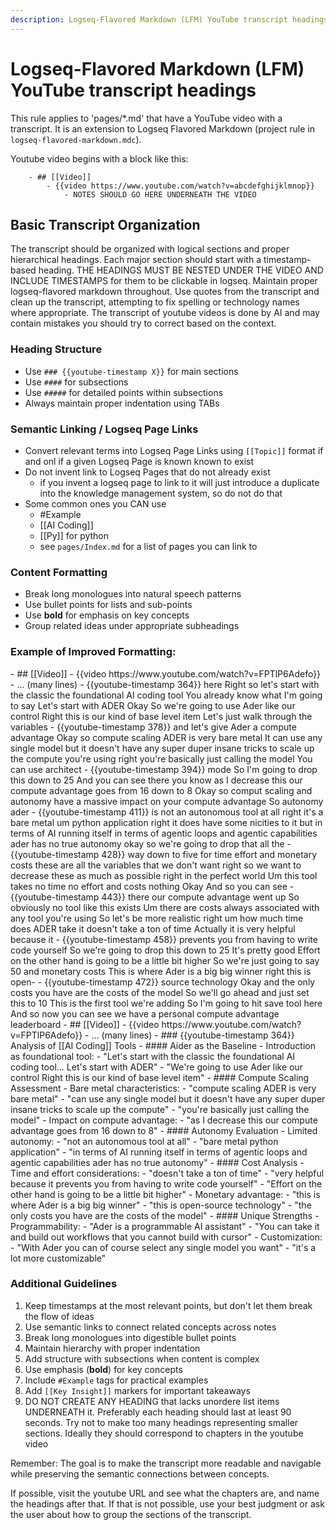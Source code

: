 ```yaml
---
description: Logseq-Flavored Markdown (LFM) YouTube transcript headings
---
```

# Logseq-Flavored Markdown (LFM) YouTube transcript headings

This rule applies to 'pages/*.md' that have a YouTube video with a transcript. It is an extension to Logseq Flavored Markdown (project rule in `logseq-flavored-markdown.mdc`).

Youtube video begins with a block like this:

```
	- ## [[Video]]
		- {{video https://www.youtube.com/watch?v=abcdefghijklmnop}}
			- NOTES SHOULD GO HERE UNDERNEATH THE VIDEO
```

## Basic Transcript Organization

The transcript should be organized with logical sections and proper hierarchical headings. Each major section should start with a timestamp-based heading. THE HEADINGS MUST BE NESTED UNDER THE VIDEO AND INCLUDE TIMESTAMPS for them to be clickable in logseq. Maintain proper logseq-flavored markdown throughout. Use quotes from the transcript and clean up the transcript, attempting to fix spelling or technology names where appropriate. The transcript of youtube videos is done by AI and may contain mistakes you should try to correct based on the context.

### Heading Structure
- Use `### {{youtube-timestamp X}}` for main sections
- Use `####` for subsections
- Use `#####` for detailed points within subsections
- Always maintain proper indentation using TABs

### Semantic Linking / Logseq Page Links
- Convert relevant terms into Logseq Page Links using `[[Topic]]` format if and onl if a given Logseq Page is known known to exist
- Do not invent link to Logseq Pages that do not already exist
    - if you invent a logseq page to link to it will just introduce a duplicate into the knowledge management system, so do not do that 
- Some common ones you CAN use
    - #Example
	- [[AI Coding]]
	- [[Py]] for python
	- see `pages/Index.md` for a list of pages you can link to

### Content Formatting
- Break long monologues into natural speech patterns
- Use bullet points for lists and sub-points
- Use **bold** for emphasis on key concepts
- Group related ideas under appropriate subheadings

### Example of Improved Formatting:

<BEFORE>
	- ## [[Video]]
		- {{video https://www.youtube.com/watch?v=FPTlP6Adefo}}
			- ... (many lines)
			- {{youtube-timestamp 364}} here Right so let's start with the classic the foundational AI coding tool You already know what I'm going to say Let's start with ADER Okay So we're going to use Ader like our control Right this is our kind of base level item Let's just walk through the variables
			- {{youtube-timestamp 378}} and let's give Ader a compute advantage Okay so compute scaling ADER is very bare metal It can use any single model but it doesn't have any super duper insane tricks to scale up the compute you're using right you're basically just calling the model You can use architect
			- {{youtube-timestamp 394}} mode So I'm going to drop this down to 25 And you can see there you know as I decrease this our compute advantage goes from 16 down to 8 Okay so comput scaling and autonomy have a massive impact on your compute advantage So autonomy ader
			- {{youtube-timestamp 411}} is not an autonomous tool at all right it's a bare metal um python application right it does have some nicities to it but in terms of AI running itself in terms of agentic loops and agentic capabilities ader has no true autonomy okay so we're going to drop that all the
			- {{youtube-timestamp 428}} way down to five for time effort and monetary costs these are all the variables that we don't want right so we want to decrease these as much as possible right in the perfect world Um this tool takes no time no effort and costs nothing Okay And so you can see
			- {{youtube-timestamp 443}} there our compute advantage went up So obviously no tool like this exists Um there are costs always associated with any tool you're using So let's be more realistic right um how much time does ADER take it doesn't take a ton of time Actually it is very helpful because it
			- {{youtube-timestamp 458}} prevents you from having to write code yourself So we're going to drop this down to 25 It's pretty good Effort on the other hand is going to be a little bit higher So we're just going to say 50 and monetary costs This is where Ader is a big big winner right this is open-
			- {{youtube-timestamp 472}} source technology Okay and the only costs you have are the costs of the model So we'll go ahead and just set this to 10 This is the first tool we're adding So I'm going to hit save tool here And so now you can see we have a personal compute advantage leaderboard
</BEFORE>

<AFTER>
	- ## [[Video]]
		- {{video https://www.youtube.com/watch?v=FPTlP6Adefo}}
			- ... (many lines)
			- ### {{youtube-timestamp 364}} Analysis of [[AI Coding]] Tools
				- #### Aider as the Baseline
					- Introduction as foundational tool:
						- "Let's start with the classic the foundational AI coding tool... Let's start with ADER"
						- "We're going to use Ader like our control Right this is our kind of base level item"
					- #### Compute Scaling Assessment
						- Bare metal characteristics:
							- "compute scaling ADER is very bare metal"
							- "can use any single model but it doesn't have any super duper insane tricks to scale up the compute"
							- "you're basically just calling the model"
						- Impact on compute advantage:
							- "as I decrease this our compute advantage goes from 16 down to 8"
					- #### Autonomy Evaluation
						- Limited autonomy:
							- "not an autonomous tool at all"
							- "bare metal python application"
							- "in terms of AI running itself in terms of agentic loops and agentic capabilities ader has no true autonomy"
					- #### Cost Analysis
						- Time and effort considerations:
							- "doesn't take a ton of time"
							- "very helpful because it prevents you from having to write code yourself"
							- "Effort on the other hand is going to be a little bit higher"
						- Monetary advantage:
							- "this is where Ader is a big big winner"
							- "this is open-source technology"
							- "the only costs you have are the costs of the model"
					- #### Unique Strengths
						- Programmability:
							- "Ader is a programmable AI assistant"
							- "You can take it and build out workflows that you cannot build with cursor"
						- Customization:
							- "With Ader you can of course select any single model you want"
							- "it's a lot more customizable"
</AFTER>

### Additional Guidelines
1. Keep timestamps at the most relevant points, but don't let them break the flow of ideas
2. Use semantic links to connect related concepts across notes
3. Break long monologues into digestible bullet points
4. Maintain hierarchy with proper indentation
5. Add structure with subsections when content is complex
6. Use emphasis (**bold**) for key concepts
7. Include `#Example` tags for practical examples
8. Add `[[Key Insight]]` markers for important takeaways
9. DO NOT CREATE ANY HEADING that lacks unordere list items UNDERNEATH it. Preferably each heading should last at least 90 seconds. Try not to make too many headings representing smaller sections. Ideally they should correspond to chapters in the youtube video

Remember: The goal is to make the transcript more readable and navigable while preserving the semantic connections between concepts.

If possible, visit the youtube URL and see what the chapters are, and name the headings after that. If that is not possible, use your best judgment or ask the user about how to group the sections of the transcript.
